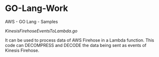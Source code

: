 # GO-Lang-Work
AWS - GO Lang - Samples

*KinesisFirehoseEventsToLambda.go*

It can be used to process data of AWS Firehose in a Lambda function. 
This code can DECOMPRESS and DECODE the data being sent as events of Kinesis Firehose.
